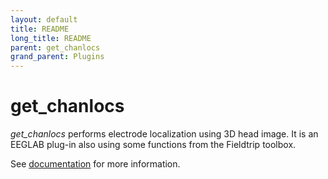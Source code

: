 ```yaml
---
layout: default
title: README
long_title: README
parent: get_chanlocs
grand_parent: Plugins
---
```

# get_chanlocs
*get_chanlocs* performs electrode localization using 3D head image. It is an EEGLAB plug-in also using some functions from the Fieldtrip toolbox.

See [documentation](https://github.com/sccn/get_chanlocs/wiki) for more information.
